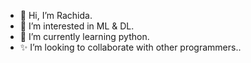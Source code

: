 - 👋 Hi, I’m Rachida.
- 👀 I’m interested in ML & DL.
- 🌱 I’m currently learning python.
- ✨ I’m looking to collaborate with other programmers..


<!---
RachidaTOp/RachidaTOp is a ✨ special ✨ repository because its `README.md` (this file) appears on your GitHub profile.
You can click the Preview link to take a look at your changes.
--->
